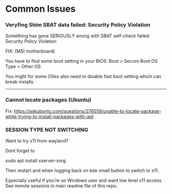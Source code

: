 # Common Issues

### Veryfing Shim SBAT data failed: Security Policy Violation
Something has gone SERIOUSLY wrong with SBAT self-check failed: Security Policy Violation

FIX: (MSI motherboard) 

You have to find some boot setting in your BIOS:
Boot > Secure Boot
OS Type > Other OS

You might for some OSes also need to disable fast boot setting which can break installs. 

---

### Cannot locate packages (Ubuntu)

Fix: https://askubuntu.com/questions/378558/unable-to-locate-package-while-trying-to-install-packages-with-apt


### SESSION TYPE NOT SWITCHING 

Want to try x11 from wayland?

Dont forget to 

sudo apt install xserver-xorg

Then restart and when logging back on kde small button to switch to x11.

Especially useful if you're on Windows user and want low level x11 access. See remote sessions in main readme file of this repo.


